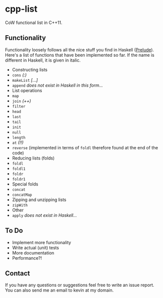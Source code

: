 # cpp-list
CoW functional list in C++11.

## Functionality
Functionality loosely follows all the nice stuff you find in Haskell ([Prelude](http://hackage.haskell.org/package/base-4.7.0.2/docs/Prelude.html)). Here's a list of functions that have been implemented so far. If the name is different in Haskell, it is given in italic.

 * Constructing lists
  * `cons` _(:)_
  * `makeList` _[...]_
  * `append` _does not exist in Haskell in this form..._
 * List operations
  * `map`
  * `join` _(++)_
  * `filter`
  * `head`
  * `last`
  * `tail`
  * `init`
  * `null`
  * `length`
  * `at` _(!!)_
  * `reverse` (implemented in terms of `foldl` therefore found at the end of the code)
 * Reducing lists (folds)
  * `foldl`
  * `foldl1`
  * `foldr`
  * `foldr1`
 * Special folds
  * `concat`
  * `concatMap`
 * Zipping and unzipping lists
  * `zipWith`
 * Other
  * `apply` _does not exist in Haskell..._

## To Do

 * Implement more functionality
 * Write actual (unit) tests
 * More documentation
 * Performance?!


## Contact
If you have any questions or suggestions feel free to write an issue report. You can also send me an email to kevin at my domain.
